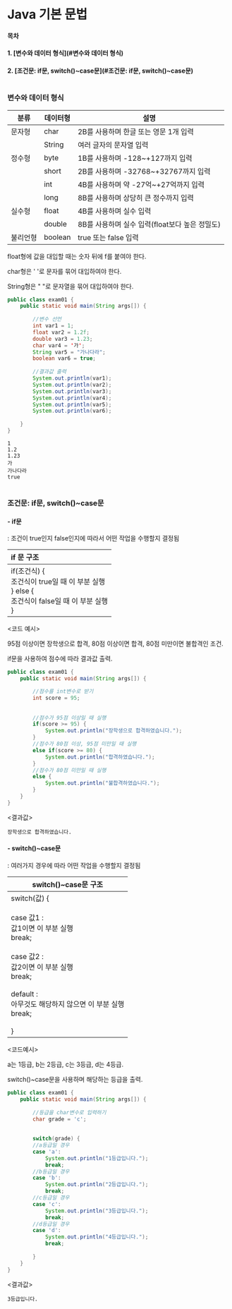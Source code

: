# Java 기본 문법

#### 목차

#### 1. [변수와 데이터 형식](#변수와 데이터 형식)

#### 2. [조건문: if문, switch()~case문](#조건문: if문, switch()~case문)



# 

### 변수와 데이터 형식

| 분류     | 데이터형 | 설명                                           |
| -------- | -------- | ---------------------------------------------- |
| 문자형   | char     | 2B를 사용하며 한글 또는 영문 1개 입력          |
|          | String   | 여러 글자의 문자열 입력                        |
| 정수형   | byte     | 1B를 사용하며 -128~+127까지 입력               |
|          | short    | 2B를 사용하며 -32768~+32767까지 입력           |
|          | int      | 4B를 사용하며 약 -27억~+27억까지 입력          |
|          | long     | 8B를 사용하며 상당히 큰 정수까지 입력          |
| 실수형   | float    | 4B를 사용하며 실수 입력                        |
|          | double   | 8B를 사용하며 실수 입력(float보다 높은 정밀도) |
| 불리언형 | boolean  | true 또는 false 입력                           |



float형에 값을 대입할 때는 숫자 뒤에 f를 붙여야 한다.

char형은 '  '로 문자를 묶어 대입하여야 한다.

String형은 "  "로 문자열을 묶어 대입하여야 한다.

```java
public class exam01 {
	public static void main(String args[]) {
		
		//변수 선언
		int var1 = 1;
		float var2 = 1.2f;
		double var3 = 1.23;		
		char var4 = '가';
		String var5 = "가나다라";
		boolean var6 = true;		
		
		//결과값 출력
		System.out.println(var1);
		System.out.println(var2);
		System.out.println(var3);
		System.out.println(var4);
		System.out.println(var5);
		System.out.println(var6);
		
	}
}
```

```
1
1.2
1.23
가
가나다라
true
```



# 

### 조건문: if문, switch()~case문

#### - if문

: 조건이 true인지 false인지에 따라서 어떤 작업을 수행할지 결정됨

| if 문 구조                                                   |
| :----------------------------------------------------------- |
| if(조건식) {<br/>	조건식이 true일 때 이 부분 실행<br/>} else {<br/>	조건식이 false일 때 이 부분 실행<br/>} |

<코드 예시>

95점 이상이면 장학생으로 합격, 80점 이상이면 합격, 80점 미만이면 불합격인 조건.

if문을 사용하여 점수에 따라 결과값 출력.

```java
public class exam01 {
	public static void main(String args[]) {

        //점수를 int변수로 받기
		int score = 95;
		
		
		//점수가 95점 이상일 때 실행
		if(score >= 95) {
			System.out.println("장학생으로 합격하였습니다.");
		}		
		//점수가 80점 이상, 95점 미만일 때 실행
		else if(score >= 80) {
			System.out.println("합격하였습니다.");
		}		
		//점수가 80점 미만일 때 실행
		else {
			System.out.println("불합격하였습니다.");
		}		
	}
}
```

<결과값>

```
장학생으로 합격하였습니다.
```



#### - switch()~case문

: 여러가지 경우에 따라 어떤 작업을 수행할지 결정됨

| switch()~case문 구조                                         |
| ------------------------------------------------------------ |
| switch(값) {<br/><br/>case 값1 :<br/>	값1이면 이 부분 실행<br/>	break;<br/><br/>case 값2 :<br/>	값2이면 이 부분 실행<br/>	break;<br/><br/>default :<br/>	아무것도 해당하지 않으면 이 부분 실행<br/>	break;<br/>	<br/>} |

<코드예시>

a는 1등급,  b는 2등급, c는 3등급, d는 4등급.

switch()~case문을 사용하며 해당하는 등급을 출력.

```java
public class exam01 {
	public static void main(String args[]) {
		
		//등급을 char변수로 입력하기
		char grade = 'c';
		
		
		switch(grade) {
		//a등급일 경우
		case 'a':
			System.out.println("1등급입니다.");
			break;
		//b등급일 경우
		case 'b':
			System.out.println("2등급입니다.");
			break;
		//c등급일 경우
		case 'c':
			System.out.println("3등급입니다.");
			break;
		//d등급일 경우
		case 'd':
			System.out.println("4등급입니다.");
			break;					
		
		}
	}
}
```

<결과값>

```
3등급입니다.
```



# 

